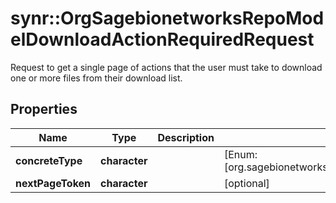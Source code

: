 # synr::OrgSagebionetworksRepoModelDownloadActionRequiredRequest

Request to get a single page of actions that the user must take to download one or more files from their download list.

## Properties
Name | Type | Description | Notes
------------ | ------------- | ------------- | -------------
**concreteType** | **character** |  | [Enum: [org.sagebionetworks.repo.model.download.ActionRequiredRequest]] 
**nextPageToken** | **character** |  | [optional] 


